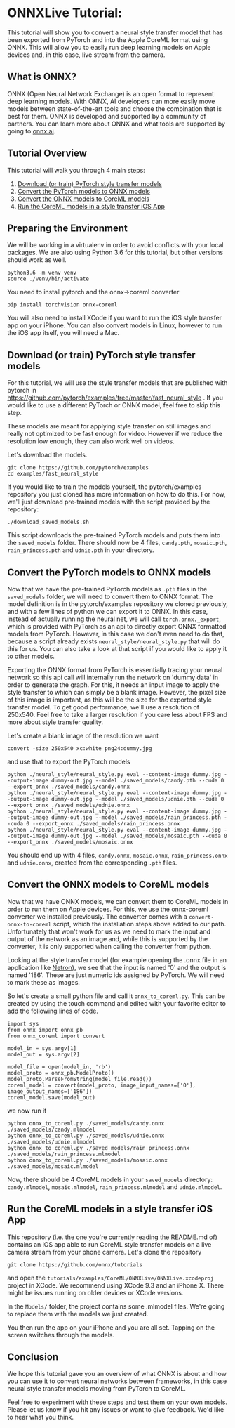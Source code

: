 # ONNXLive Tutorial:
This tutorial will show you to convert a neural style transfer model that has been exported from PyTorch and into the Apple CoreML format using ONNX. This will allow you to easily run deep learning models on Apple devices and, in this case, live stream from the camera. 

## What is ONNX?
ONNX (Open Neural Network Exchange) is an open format to represent deep learning models. With ONNX, AI developers can more easily move models between state-of-the-art tools and choose the combination that is best for them. ONNX is developed and supported by a community of partners. You can learn more about ONNX and what tools are supported by going to [onnx.ai](http://onnx.ai/).

## Tutorial Overview

This tutorial will walk you through 4 main steps:

1. [Download (or train) PyTorch style transfer models](#download-or-train-pytorch-style-transfer-models)
2. [Convert the PyTorch models to ONNX models](#convert-the-pytorch-models-to-onnx-models)
3. [Convert the ONNX models to CoreML models](#convert-the-onnx-models-to-coreml-models)
4. [Run the CoreML models in a style transfer iOS App](#run-the-coreml-models-in-a-style-transfer-ios-app)

## Preparing the Environment

We will be working in a virtualenv in order to avoid conflicts with your local packages.
We are also using Python 3.6 for this tutorial, but other versions should work as well.

    python3.6 -m venv venv
    source ./venv/bin/activate

You need to install pytorch and the onnx->coreml converter

    pip install torchvision onnx-coreml
    
You will also need to install XCode if you want to run the iOS style transfer app on your iPhone.
You can also convert models in Linux, however to run the iOS app itself, you will need a Mac.

## Download (or train) PyTorch style transfer models

For this tutorial, we will use the style transfer models that are published with pytorch in https://github.com/pytorch/examples/tree/master/fast_neural_style .
If you would like to use a different PyTorch or ONNX model, feel free to skip this step.

These models are meant for applying style transfer on still images and really not optimized to be fast enough for video. However if we reduce the resolution low enough, they can also work well on videos.

Let's download the models.

    git clone https://github.com/pytorch/examples
    cd examples/fast_neural_style

If you would like to train the models yourself, the pytorch/examples repository you just cloned has more information on how to do this.
For now, we'll just download pre-trained models with the script provided by the repository:

    ./download_saved_models.sh

This script downloads the pre-trained PyTorch models and puts them into the `saved_models` folder.
There should now be 4 files, `candy.pth`, `mosaic.pth`, `rain_princess.pth` and `udnie.pth` in your directory.

## Convert the PyTorch models to ONNX models

Now that we have the pre-trained PyTorch models as `.pth` files in the `saved_models` folder, we will need to convert them to ONNX format.
The model definition is in the pytorch/examples repository we cloned previously, and with a few lines of python we can export it to ONNX.
In this case, instead of actually running the neural net, we will call `torch.onnx._export`, which is provided with PyTorch as an api to directly export ONNX formatted models from PyTorch.
However, in this case we don't even need to do that, because a script already exists `neural_style/neural_style.py` that will do this for us.
You can also take a look at that script if you would like to apply it to other models.

Exporting the ONNX format from PyTorch is essentially tracing your neural network so this api call will internally run the network on 'dummy data' in order to generate the graph.
For this, it needs an input image to apply the style transfer to which can simply be a blank image.
However, the pixel size of this image is important, as this will be the size for the exported style transfer model.
To get good performance, we'll use a resolution of 250x540. Feel free to take a larger resolution if you care less about
FPS and more about style transfer quality.

Let's create a blank image of the resolution we want

    convert -size 250x540 xc:white png24:dummy.jpg

and use that to export the PyTorch models

    python ./neural_style/neural_style.py eval --content-image dummy.jpg --output-image dummy-out.jpg --model ./saved_models/candy.pth --cuda 0 --export_onnx ./saved_models/candy.onnx
    python ./neural_style/neural_style.py eval --content-image dummy.jpg --output-image dummy-out.jpg --model ./saved_models/udnie.pth --cuda 0 --export_onnx ./saved_models/udnie.onnx
    python ./neural_style/neural_style.py eval --content-image dummy.jpg --output-image dummy-out.jpg --model ./saved_models/rain_princess.pth --cuda 0 --export_onnx ./saved_models/rain_princess.onnx
    python ./neural_style/neural_style.py eval --content-image dummy.jpg --output-image dummy-out.jpg --model ./saved_models/mosaic.pth --cuda 0 --export_onnx ./saved_models/mosaic.onnx

You should end up with 4 files, `candy.onnx`, `mosaic.onnx`, `rain_princess.onnx` and `udnie.onnx`,
created from the corresponding `.pth` files.

## Convert the ONNX models to CoreML models

Now that we have ONNX models, we can convert them to CoreML models in order to run them on Apple devices.
For this, we use the onnx-coreml converter we installed previously.
The converter comes with a `convert-onnx-to-coreml` script, which the installation steps above added to our path. Unfortunately that won't work for us as we need to mark the input and output of the network as an image
and, while this is supported by the converter, it is only supported when calling the converter from python.

Looking at the style transfer model (for example opening the .onnx file in an application like [Netron](https://github.com/lutzroeder/Netron)),
we see that the input is named '0' and the output is named '186'. These are just numeric ids assigned by PyTorch.
We will need to mark these as images.

So let's create a small python file and call it `onnx_to_coreml.py`. This can be created by using the touch command and edited with your favorite editor to add the following lines of code.

    import sys
    from onnx import onnx_pb
    from onnx_coreml import convert
    
    model_in = sys.argv[1]
    model_out = sys.argv[2]
    
    model_file = open(model_in, 'rb')
    model_proto = onnx_pb.ModelProto()
    model_proto.ParseFromString(model_file.read())
    coreml_model = convert(model_proto, image_input_names=['0'], image_output_names=['186'])
    coreml_model.save(model_out)
    
we now run it

    python onnx_to_coreml.py ./saved_models/candy.onnx ./saved_models/candy.mlmodel
    python onnx_to_coreml.py ./saved_models/udnie.onnx ./saved_models/udnie.mlmodel
    python onnx_to_coreml.py ./saved_models/rain_princess.onnx ./saved_models/rain_princess.mlmodel
    python onnx_to_coreml.py ./saved_models/mosaic.onnx ./saved_models/mosaic.mlmodel

Now, there should be 4 CoreML models in your `saved_models` directory: `candy.mlmodel`, `mosaic.mlmodel`, `rain_princess.mlmodel` and `udnie.mlmodel`.

## Run the CoreML models in a style transfer iOS App

This repository (i.e. the one you're currently reading the README.md of) contains an iOS app able to run CoreML style transfer models on a live camera stream from your phone camera. Let's clone the repository

    git clone https://github.com/onnx/tutorials
    
and open the `tutorials/examples/CoreML/ONNXLive/ONNXLive.xcodeproj` project in XCode.
We recommend using XCode 9.3 and an iPhone X. There might be issues running on older devices or XCode versions.

In the `Models/` folder, the project contains some .mlmodel files. We're going to replace them with the models we just created.

You then run the app on your iPhone and you are all set. Tapping on the screen switches through the models.

## Conclusion

We hope this tutorial gave you an overview of what ONNX is about and how you can use it to convert neural networks
between frameworks, in this case neural style transfer models moving from PyTorch to CoreML.

Feel free to experiment with these steps and test them on your own models.
Please let us know if you hit any issues or want to give feedback. We'd like to hear what you think.

